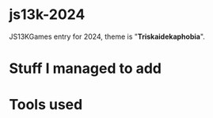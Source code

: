 # js13k-2024
JS13KGames entry for 2024, theme is "**Triskaidekaphobia**".

# Stuff I managed to add

# Tools used

